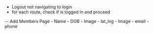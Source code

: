 - Logout not navigating to login
- for each route, check if is logged in and proceed


-- Add Members Page
    - Name
    - DOB
    - Image
    - lat_lng
    - Image
    - email
    - phone